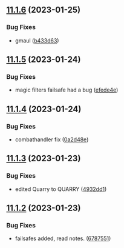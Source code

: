 ## [11.1.6](https://github.com/Torwent/WaspLib/compare/v11.1.5...v11.1.6) (2023-01-25)


### Bug Fixes

* gmaul ([b433d63](https://github.com/Torwent/WaspLib/commit/b433d63852fa8a55fb34e8db08fa6c8d59800e1b))



## [11.1.5](https://github.com/Torwent/WaspLib/compare/v11.1.4...v11.1.5) (2023-01-24)


### Bug Fixes

* magic filters failsafe had a bug ([efede4e](https://github.com/Torwent/WaspLib/commit/efede4e705f51bd7391dcbc9405a4695d20ed055))



## [11.1.4](https://github.com/Torwent/WaspLib/compare/v11.1.3...v11.1.4) (2023-01-24)


### Bug Fixes

* combathandler fix ([0a2d48e](https://github.com/Torwent/WaspLib/commit/0a2d48e36a4efdb1f430e562454862130e39996c))



## [11.1.3](https://github.com/Torwent/WaspLib/compare/v11.1.2...v11.1.3) (2023-01-23)


### Bug Fixes

* edited Quarry to QUARRY ([4932dd1](https://github.com/Torwent/WaspLib/commit/4932dd1831640d6a13009c389f8f105b8b6bb737))



## [11.1.2](https://github.com/Torwent/WaspLib/compare/v11.1.1...v11.1.2) (2023-01-23)


### Bug Fixes

* failsafes added, read notes. ([6787551](https://github.com/Torwent/WaspLib/commit/6787551869657c06fd28a0ff46bf6ca73d99f336))



